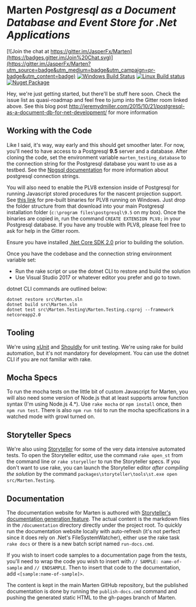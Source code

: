 # Marten _Postgresql as a Document Database and Event Store for .Net Applications_

[![Join the chat at https://gitter.im/JasperFx/Marten](https://badges.gitter.im/Join%20Chat.svg)](https://gitter.im/JasperFx/Marten?utm_source=badge&utm_medium=badge&utm_campaign=pr-badge&utm_content=badge)
[![Windows Build Status](https://ci.appveyor.com/api/projects/status/github/jasperfx/marten?svg=true)](https://ci.appveyor.com/project/jasper-ci/marten)
[![Linux Build status](https://api.travis-ci.org/JasperFx/marten.svg)](https://travis-ci.org/JasperFx/marten)
[![Nuget Package](https://img.shields.io/nuget/v/Marten.svg?style=flat)](https://www.nuget.org/packages/Marten/)

Hey, we're just getting started, but there'll be stuff here soon. Check the issue list as quasi-roadmap and feel free to jump into the Gitter room linked above.
See this blog post http://jeremydmiller.com/2015/10/21/postgresql-as-a-document-db-for-net-development/ for more information

## Working with the Code

Like I said, it's way, way early and this should get smoother later. For now, you'll need to have access to a Postgresql **9.5** server and a database. After cloning the code, set the environment variable `marten_testing_database` to the connection string for the Postgresql database you want to use as a testbed. See the [Npgsql documentation](http://www.npgsql.org/doc/connection-string-parameters.html) for more information about postgresql connection strings.

You will also need to enable the PLV8 extension inside of Postgresql for running Javascript stored procedures for the nascent projection support. See
[this link](http://www.postgresonline.com/journal/archives/360-PLV8-binaries-for-PostgreSQL-9.5-windows-both-32-bit-and-64-bit.html) for pre-built binaries for PLV8 running on Windows. Just drop the folder structure from that download into your main Postgresql installation folder (`c:\program files\postgresql\9.5` on my box). Once the binaries are copied in, run the command `CREATE EXTENSION PLV8;` in your Postgresql database. 
If you have any trouble with PLV8, please feel free to ask for help in the Gitter room.

Ensure you have installed [.Net Core SDK 2.0](https://www.microsoft.com/net/download/core) prior to building the solution.

Once you have the codebase and the connection string environment variable set:

* Run the rake script or use the dotnet CLI to restore and build the solution
* Use Visual Studio 2017 or whatever editor you prefer and go to town.

dotnet CLI commands are outlined below:
```
dotnet restore src\Marten.sln
dotnet build src\Marten.sln
dotnet test src\Marten.Testing\Marten.Testing.csproj --framework netcoreapp2.0
```

## Tooling

We're using [xUnit](http://xunit.github.io/) and [Shouldly](https://github.com/shouldly/shouldly) for unit testing. We're using rake for build automation, but it's not mandatory for development. You can use the dotnet CLI if you are not familiar with rake.

## Mocha Specs

To run the mocha tests on the little bit of custom Javascript for Marten, you will also need some version of Node.js that at least supports arrow function
syntax (I'm using Node.js 4.*). Use `rake mocha` or `npm install` once, then `npm run test`. There is also `npm run tdd` to run the mocha specifications
in a watched mode with growl turned on. 

## Storyteller Specs

We're also using [Storyteller](http://storyteller.github.io) for some of the very data intensive automated tests. To open the Storyteller editor, use the command `rake open_st` from the command line or `rake storyeller` to run the Storyteller specs. If you don't want to use rake, you can launch the
Storyteller editor *after compiling the solution* by the command `packages\storyteller\tools\st.exe open src/Marten.Testing`.

## Documentation

The documentation website for Marten is authored with [Storyteller's documentation generation feature](http://storyteller.github.io/documentation/docs/). The actual content is the markdown files in the `/documentation` directory directly under the project root. To quickly run the documentation website locally with auto-refresh (it's not perfect since it does rely on .Net's FileSystemWatcher), either use the rake task `rake docs` or there is a new batch script named `run-docs.cmd`. 

If you wish to insert code samples to a documentation page from the tests,
you'll need to wrap the code you wish to insert with
`// SAMPLE: name-of-sample` and `// ENDSAMPLE`.
Then to insert that code to the documentation, add `<[sample:name-of-sample]>`.

The content is kept in the main Marten GitHub repository, but the published documentation is done by running the `publish-docs.cmd` command and pushing the generated static HTML to the gh-pages branch of Marten.  




